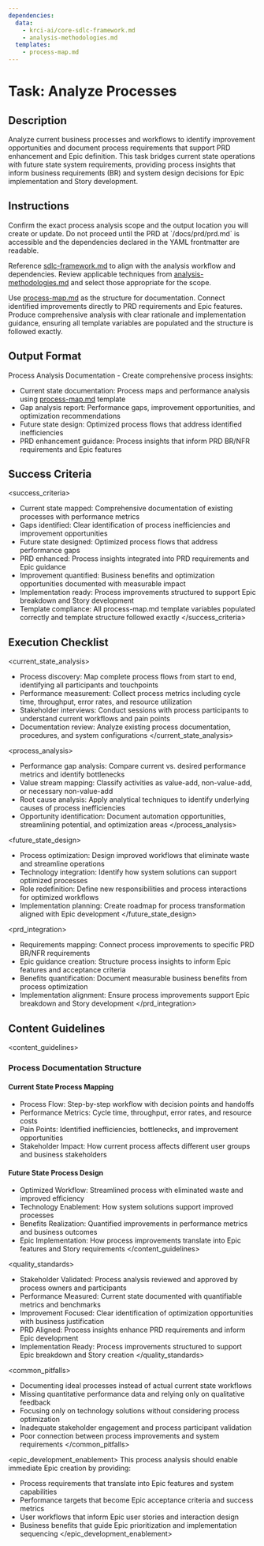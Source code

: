 ```yaml
---
dependencies:
  data:
    - krci-ai/core-sdlc-framework.md
    - analysis-methodologies.md
  templates:
    - process-map.md
---
```

# Task: Analyze Processes

## Description

Analyze current business processes and workflows to identify improvement opportunities and document process requirements that support PRD enhancement and Epic definition. This task bridges current state operations with future state system requirements, providing process insights that inform business requirements (BR) and system design decisions for Epic implementation and Story development.

## Instructions

<instructions>
Confirm the exact process analysis scope and the output location you will create or update. Do not proceed until the PRD at `/docs/prd/prd.md` is accessible and the dependencies declared in the YAML frontmatter are readable.

Reference [sdlc-framework.md](./.krci-ai/data/krci-ai/core-sdlc-framework.md) to align with the analysis workflow and dependencies. Review applicable techniques from [analysis-methodologies.md](./.krci-ai/data/analysis-methodologies.md) and select those appropriate for the scope.

Use [process-map.md](./.krci-ai/templates/process-map.md) as the structure for documentation. Connect identified improvements directly to PRD requirements and Epic features. Produce comprehensive analysis with clear rationale and implementation guidance, ensuring all template variables are populated and the structure is followed exactly.
</instructions>

## Output Format

Process Analysis Documentation - Create comprehensive process insights:

- Current state documentation: Process maps and performance analysis using [process-map.md](./.krci-ai/templates/process-map.md) template
- Gap analysis report: Performance gaps, improvement opportunities, and optimization recommendations
- Future state design: Optimized process flows that address identified inefficiencies
- PRD enhancement guidance: Process insights that inform PRD BR/NFR requirements and Epic features

## Success Criteria

<success_criteria>
- Current state mapped: Comprehensive documentation of existing processes with performance metrics
- Gaps identified: Clear identification of process inefficiencies and improvement opportunities
- Future state designed: Optimized process flows that address performance gaps
- PRD enhanced: Process insights integrated into PRD requirements and Epic guidance
- Improvement quantified: Business benefits and optimization opportunities documented with measurable impact
- Implementation ready: Process improvements structured to support Epic breakdown and Story development
- Template compliance: All process-map.md template variables populated correctly and template structure followed exactly
</success_criteria>

## Execution Checklist

<current_state_analysis>
- Process discovery: Map complete process flows from start to end, identifying all participants and touchpoints
- Performance measurement: Collect process metrics including cycle time, throughput, error rates, and resource utilization
- Stakeholder interviews: Conduct sessions with process participants to understand current workflows and pain points
- Documentation review: Analyze existing process documentation, procedures, and system configurations
</current_state_analysis>

<process_analysis>
- Performance gap analysis: Compare current vs. desired performance metrics and identify bottlenecks
- Value stream mapping: Classify activities as value-add, non-value-add, or necessary non-value-add
- Root cause analysis: Apply analytical techniques to identify underlying causes of process inefficiencies
- Opportunity identification: Document automation opportunities, streamlining potential, and optimization areas
</process_analysis>

<future_state_design>
- Process optimization: Design improved workflows that eliminate waste and streamline operations
- Technology integration: Identify how system solutions can support optimized processes
- Role redefinition: Define new responsibilities and process interactions for optimized workflows
- Implementation planning: Create roadmap for process transformation aligned with Epic development
</future_state_design>

<prd_integration>
- Requirements mapping: Connect process improvements to specific PRD BR/NFR requirements
- Epic guidance creation: Structure process insights to inform Epic features and acceptance criteria
- Benefits quantification: Document measurable business benefits from process optimization
- Implementation alignment: Ensure process improvements support Epic breakdown and Story development
</prd_integration>

## Content Guidelines

<content_guidelines>

### Process Documentation Structure

#### Current State Process Mapping

- Process Flow: Step-by-step workflow with decision points and handoffs
- Performance Metrics: Cycle time, throughput, error rates, and resource costs
- Pain Points: Identified inefficiencies, bottlenecks, and improvement opportunities
- Stakeholder Impact: How current process affects different user groups and business stakeholders

#### Future State Process Design

- Optimized Workflow: Streamlined process with eliminated waste and improved efficiency
- Technology Enablement: How system solutions support improved processes
- Benefits Realization: Quantified improvements in performance metrics and business outcomes
- Epic Implementation: How process improvements translate into Epic features and Story requirements
</content_guidelines>

<quality_standards>
- Stakeholder Validated: Process analysis reviewed and approved by process owners and participants
- Performance Measured: Current state documented with quantifiable metrics and benchmarks
- Improvement Focused: Clear identification of optimization opportunities with business justification
- PRD Aligned: Process insights enhance PRD requirements and inform Epic development
- Implementation Ready: Process improvements structured to support Epic breakdown and Story creation
</quality_standards>

<common_pitfalls>
- Documenting ideal processes instead of actual current state workflows
- Missing quantitative performance data and relying only on qualitative feedback
- Focusing only on technology solutions without considering process optimization
- Inadequate stakeholder engagement and process participant validation
- Poor connection between process improvements and system requirements
</common_pitfalls>

<epic_development_enablement>
This process analysis should enable immediate Epic creation by providing:

- Process requirements that translate into Epic features and system capabilities
- Performance targets that become Epic acceptance criteria and success metrics
- User workflows that inform Epic user stories and interaction design
- Business benefits that guide Epic prioritization and implementation sequencing
</epic_development_enablement>
